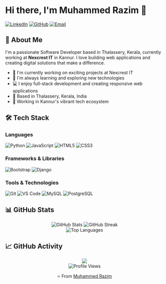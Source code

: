 # Hi there, I'm Muhammed Razim 👋

[![LinkedIn](https://img.shields.io/badge/LinkedIn-0077B5?style=for-the-badge&logo=linkedin&logoColor=white)](https://linkedin.com/in/your-profile)
[![GitHub](https://img.shields.io/badge/GitHub-100000?style=for-the-badge&logo=github&logoColor=white)](https://github.com/your-username)
[![Email](https://img.shields.io/badge/Email-D14836?style=for-the-badge&logo=gmail&logoColor=white)](mailto:your.email@example.com)

## 🚀 About Me

I'm a passionate Software Developer based in Thalassery, Kerala, currently working at **Nexcrest IT** in Kannur. I love building web applications and creating digital solutions that make a difference.

- 🔭 I'm currently working on exciting projects at Nexcrest IT
- 🌱 I'm always learning and exploring new technologies
- 💻 I enjoy full-stack development and creating responsive web applications
- 📍 Based in Thalassery, Kerala, India
- 💼 Working in Kannur's vibrant tech ecosystem

## 🛠️ Tech Stack

### Languages
![Python](https://img.shields.io/badge/Python-3776AB?style=for-the-badge&logo=python&logoColor=white)
![JavaScript](https://img.shields.io/badge/JavaScript-F7DF1E?style=for-the-badge&logo=javascript&logoColor=black)
![HTML5](https://img.shields.io/badge/HTML5-E34F26?style=for-the-badge&logo=html5&logoColor=white)
![CSS3](https://img.shields.io/badge/CSS3-1572B6?style=for-the-badge&logo=css3&logoColor=white)

### Frameworks & Libraries
![Bootstrap](https://img.shields.io/badge/Bootstrap-563D7C?style=for-the-badge&logo=bootstrap&logoColor=white)
![Django](https://img.shields.io/badge/Django-092E20?style=for-the-badge&logo=django&logoColor=white)


### Tools & Technologies
![Git](https://img.shields.io/badge/Git-F05032?style=for-the-badge&logo=git&logoColor=white)
![VS Code](https://img.shields.io/badge/VS_Code-007ACC?style=for-the-badge&logo=visual-studio-code&logoColor=white)
![MySQL](https://img.shields.io/badge/MySQL-005C84?style=for-the-badge&logo=mysql&logoColor=white)
![PostgreSQL](https://img.shields.io/badge/PostgreSQL-316192?style=for-the-badge&logo=postgresql&logoColor=white)

## 📊 GitHub Stats

<div align="center">
  <img src="https://github-readme-stats.vercel.app/api?username=razimNexCrest&show_icons=true&theme=radical" alt="GitHub Stats" />
  <img src="https://github-readme-streak-stats.herokuapp.com/?user=razimNexCrest&theme=radical" alt="GitHub Streak" />
</div>

<div align="center">
  <img src="https://github-readme-stats.vercel.app/api/top-langs/?username=razimNexCrest&layout=compact&theme=radical" alt="Top Languages" />
</div>

## 📈 GitHub Activity

<div align="center">
  <img src="https://github-readme-activity-graph.vercel.app/graph?username=razimNexCrest&theme=react-dark&bg_color=20232a&hide_border=true" />
</div>



<div align="center">
  <img src="https://komarev.com/ghpvc/?username=razimNexCrest&color=brightgreen" alt="Profile Views" />
  
  ⭐ From [Muhammed Razim](https://github.com/razimNexCrest)
</div>

